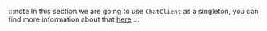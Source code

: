 :::note
In this section we are going to use `ChatClient` as a singleton, you can find more information about that [here](../basics/getting-started#chat-setup-and-users)
:::